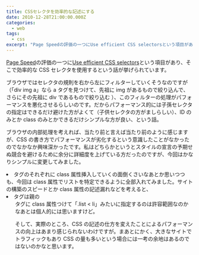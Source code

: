 ```yaml
---
title: CSSセレクタを効率的な記述にする
date: 2010-12-28T21:00:00.000Z
categories:
  - web
tags:
  - css
excerpt: "Page Speedの評価の一つにUse efficient CSS selectorsという項目があり、そこで効率的なCSSセレクタを使用するという話が挙げられています。"
---
```


[Page Speed](http://code.google.com/intl/ja/speed/page-speed/)の評価の一つに[Use efficient CSS selectors](http://code.google.com/intl/ja/speed/page-speed/docs/rendering.html#UseEfficientCSSSelectors)という項目があり、そこで効率的な CSS セレクタを使用するという話が挙げられています。

ブラウザではセレクタの規則を右から左にフィルターしていくそうなのですが（「div img a」なら a タグを見つけて、先祖に img があるもので絞り込んで、さらにその先祖に div であるもので絞り込む ）、このフィルターの処理がパフォーマンスを悪化させるらしいのです。だからパフォーマンス的には子孫セレクタの指定はできるだけ避けた方がよくて（子供セレクタの方がましらしい）、ID のみとか class のみとかできるだけシンプルな方が良い、という話。

ブラウザの内部処理を考えれば、当たり前と言えば当たり前のように感じますが、CSS の書き方でパフォーマンスが劣化するという意識したことがなかったのでなかなか興味深かったです。私はどちらかというとスタイルの宣言の予期せぬ競合を避けるために余分に詳細度を上げている方だったのですが、今回はかなりシンプルに変更してみました。<li>タグのそれぞれに class 属性挿入していくの面倒くさいなあとか思いつつも、今回は class 属性でリストを特定できるように全部入れてみました。サイトの構築のスピードとか class 属性の記述漏れなどを考えると、<li>タグは親の<ul>タグに class 属性つけて「.list < li」みたいに指定するのは許容範囲なのかなあとは個人的には思いますけど。

そして、実際のところ、CSS の記述の仕方を変えたことによるパフォーマンスの向上はあまり感じられないわけですが。まあとにかく、大きなサイトでトラフィックもあり CSS の量も多いという場合には一考の余地はあるのではないのかなと思います。
